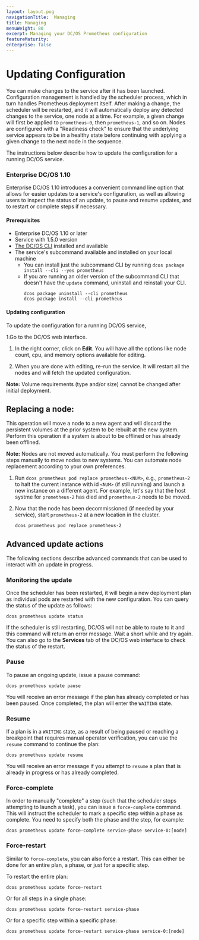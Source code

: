 ```yaml
---
layout: layout.pug
navigationTitle:  Managing
title: Managing
menuWeight: 80
excerpt: Managing your DC/OS Prometheus configuration
featureMaturity:
enterprise: false
---
```


# Updating Configuration

You can make changes to the service after it has been launched. Configuration management is handled by the scheduler process, which in turn handles Prometheus deployment itself. After making a change, the scheduler will be restarted, and it will automatically deploy any detected changes to the service, one node at a time. For example, a given change will first be applied to `prometheus-0`, then `prometheus-1`, and so on. Nodes are configured with a "Readiness check" to ensure that the underlying service appears to be in a healthy state before continuing with applying a given change to the next node in the sequence.

The instructions below describe how to update the configuration for a running DC/OS service.

### Enterprise DC/OS 1.10

Enterprise DC/OS 1.10 introduces a convenient command line option that allows for easier updates to a service's configuration, as well as allowing users to inspect the status of an update, to pause and resume updates, and to restart or complete steps if necessary.

#### Prerequisites

+ Enterprise DC/OS 1.10 or later
+ Service with 1.5.0 version
+ [The DC/OS CLI](https://docs.mesosphere.com/latest/cli/install/) installed and available
+ The service's subcommand available and installed on your local machine
  + You can install just the subcommand CLI by running `dcos package install --cli --yes prometheus`
  + If you are running an older version of the subcommand CLI that doesn't have the `update` command, uninstall and reinstall your CLI.
    ```shell
    dcos package uninstall --cli prometheus
    dcos package install --cli prometheus
    ```

#### Updating configuration  

To update the configuration for a running DC/OS service, 

1.Go to the DC/OS web interface.

1. In the right corner, click on **Edit**. You will have all the options like node count, cpu, and memory options available for editing.

1. When you are done with editing, re-run the service. It will restart all the nodes and will fetch the updated configuration.

**Note:** Volume requirements (type and/or size) cannot be changed after initial deployment.

## Replacing a node:

This operation will move a node to a new agent and will discard the persistent volumes at the prior system to be rebuilt at the new system. Perform this operation if a system is about to be offlined or has already been offlined.

**Note:** Nodes are not moved automatically. You must perform the following steps manually to move nodes to new systems. You can automate node replacement according to your own preferences.

1. Run `dcos prometheus pod replace prometheus-<NUM>`, e.g., `prometheus-2` to halt the current instance with id `<NUM>` (if still running) and launch a new instance on a different agent. For example, let's say that the host systme for `prometheus-2` has died and `prometheus-2` needs to be moved.

1. Now that the node has been decommissioned (if needed by your service), start `prometheus-2` at a new location in the cluster.
    ```shell
    dcos prometheus pod replace prometheus-2
    ```

## Advanced update actions

The following sections describe advanced commands that can be used to interact with an update in progress.

### Monitoring the update

Once the scheduler has been restarted, it will begin a new deployment plan as individual pods are restarted with the new configuration. You can query the status of the update as follows:

```shell
dcos prometheus update status
```

If the scheduler is still restarting, DC/OS will not be able to route to it and this command will return an error message. Wait a short while and try again. You can also go to the **Services** tab of the DC/OS web interface to check the status of the restart.

### Pause

To pause an ongoing update, issue a pause command:

```shell
dcos prometheus update pause
```

You will receive an error message if the plan has already completed or has been paused. Once completed, the plan will enter the `WAITING` state.

### Resume

If a plan is in a `WAITING` state, as a result of being paused or reaching a breakpoint that requires manual operator verification, you can use the `resume` command to continue the plan:

```shell
dcos prometheus update resume
```

You will receive an error message if you attempt to `resume` a plan that is already in progress or has already completed.

### Force-complete

In order to manually "complete" a step (such that the scheduler stops attempting to launch a task), you can issue a `force-complete` command. This will instruct the scheduler to mark a specific step within a phase as complete. You need to specify both the phase and the step, for example:

```shell
dcos prometheus update force-complete service-phase service-0:[node]
```

### Force-restart

Similar to `force-complete`, you can also force a restart. This can either be done for an entire plan, a phase, or just for a specific step.

To restart the entire plan:
```shell
dcos prometheus update force-restart
```

Or for all steps in a single phase:
```shell
dcos prometheus update force-restart service-phase
```

Or for a specific step within a specific phase:
```shell
dcos prometheus update force-restart service-phase service-0:[node]
```

